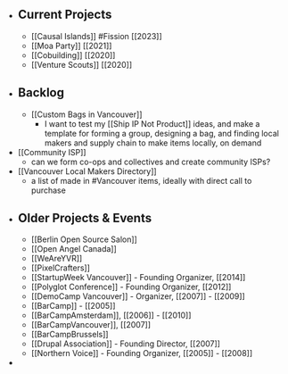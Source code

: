 ---
---

- ## Current Projects
	- [[Causal Islands]] #Fission [[2023]]
	- [[Moa Party]] [[2021]]
	- [[Cobuilding]] [[2020]]
	- [[Venture Scouts]] [[2020]]
- ## Backlog
	- [[Custom Bags in Vancouver]]
		- I want to test my [[Ship IP Not Product]] ideas, and make a template for forming a group, designing a bag, and finding local makers and supply chain to make items locally, on demand
- [[Community ISP]]
	- can we form co-ops and collectives and create community ISPs?
- [[Vancouver Local Makers Directory]]
	- a list of made in #Vancouver items, ideally with direct call to purchase
- ## Older Projects & Events
	- [[Berlin Open Source Salon]]
	- [[Open Angel Canada]]
	- [[WeAreYVR]]
	- [[PixelCrafters]]
	- [[StartupWeek Vancouver]] - Founding Organizer, [[2014]]
	- [[Polyglot Conference]] - Founding Organizer, [[2012]]
	- [[DemoCamp Vancouver]] - Organizer, [[2007]] - [[2009]]
	- [[BarCamp]] - [[2005]]
	- [[BarCampAmsterdam]], [[2006]] - [[2010]]
	- [[BarCampVancouver]], [[2007]]
	- [[BarCampBrussels]]
	- [[Drupal Association]] - Founding Director, [[2007]]
	- [[Northern Voice]] - Founding Organizer, [[2005]] - [[2008]]
-